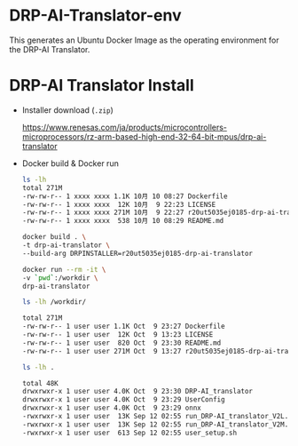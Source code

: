 # DRP-AI-Translator-env
This generates an Ubuntu Docker Image as the operating environment for the DRP-AI Translator.

# DRP-AI Translator Install
- Installer download (`.zip`)

    https://www.renesas.com/ja/products/microcontrollers-microprocessors/rz-arm-based-high-end-32-64-bit-mpus/drp-ai-translator

- Docker build & Docker run
    ```bash
    ls -lh
    total 271M
    -rw-rw-r-- 1 xxxx xxxx 1.1K 10月 10 08:27 Dockerfile
    -rw-rw-r-- 1 xxxx xxxx  12K 10月  9 22:23 LICENSE
    -rw-rw-r-- 1 xxxx xxxx 271M 10月  9 22:27 r20ut5035ej0185-drp-ai-translator.zip
    -rw-rw-r-- 1 xxxx xxxx  538 10月 10 08:29 README.md

    docker build . \
    -t drp-ai-translator \
    --build-arg DRPINSTALLER=r20ut5035ej0185-drp-ai-translator

    docker run --rm -it \
    -v `pwd`:/workdir \
    drp-ai-translator

    ls -lh /workdir/

    total 271M
    -rw-rw-r-- 1 user user 1.1K Oct  9 23:27 Dockerfile
    -rw-rw-r-- 1 user user  12K Oct  9 13:23 LICENSE
    -rw-rw-r-- 1 user user  820 Oct  9 23:30 README.md
    -rw-rw-r-- 1 user user 271M Oct  9 13:27 r20ut5035ej0185-drp-ai-translator.zip

    ls -lh .

    total 48K
    drwxrwxr-x 1 user user 4.0K Oct  9 23:30 DRP-AI_translator
    drwxrwxr-x 1 user user 4.0K Oct  9 23:29 UserConfig
    drwxrwxr-x 1 user user 4.0K Oct  9 23:29 onnx
    -rwxrwxr-x 1 user user  13K Sep 12 02:55 run_DRP-AI_translator_V2L.sh
    -rwxrwxr-x 1 user user  13K Sep 12 02:55 run_DRP-AI_translator_V2M.sh
    -rwxrwxr-x 1 user user  613 Sep 12 02:55 user_setup.sh
    ```